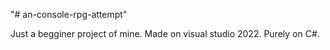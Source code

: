 "# an-console-rpg-attempt" 

Just a begginer project of mine.
Made on visual studio 2022.
Purely on C#.
